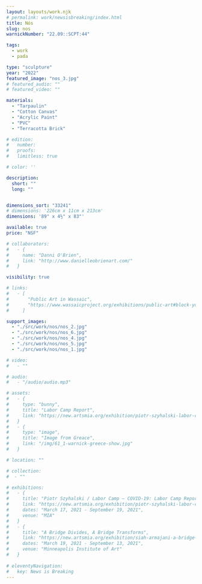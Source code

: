 ```yaml
---
layout: layouts/work.njk
# permalink: work/newsisbreaking/index.html
title: Nós
slug: nos
warnickNumber: "22.09::SCPT:44"

tags:
  - work
  - pada

type: "sculpture"
year: "2022"
featured_image: "nos_3.jpg"
# featured_audio: ""
# featured_video: ""

materials: 
  - "Tarpaulin"
  - "Cotton Canvas"
  - "Acrylic Paint"
  - "PVC"
  - "Terracotta Brick"

# edition: 
#   number: 
#   proofs: 
#   limitless: true

# color: ''

description:
  short: ""
  long: ""


dimensions_sort: "33241"
# dimensions: '226cm x 11cm x 213cm'
dimensions: '89" x 4½" x 83"'

available: true
price: "NSF"

# collaborators:
#   - {
#     name: "Danni O'Brien",
#     link: "http://www.danielleobrienart.com/"
#   }

visibility: true

# links:
#   - [
#       "Public Art in Wassaic",
#       "https://www.wassaicproject.org/exhibitions/public-art#block-yui_3_17_2_1_1635259463800_75918",
#     ]

support_images: 
  - "./src/work/nos/nos_2.jpg"
  - "./src/work/nos/nos_6.jpg"
  - "./src/work/nos/nos_4.jpg"
  - "./src/work/nos/nos_5.jpg"
  - "./src/work/nos/nos_1.jpg"

# video:
#   - ""

# audio:
#   - "/audio/audio.mp3"

# assets: 
#   - {
#     type: "bunny",
#     title: "Labor Camp Report",
#     link: "https://new.artsmia.org/exhibition/piotr-szyhalski-labor-camp-covid-19-labor-camp-report"
#   }
#   - {
#     type: "image",
#     title: "Image from Greace",
#     link: "/img/61_1-warnick-greece-show.jpg"
#   }

# location: ""

# collection:
#  - ""

# exhibitions:
#   - {
#     title: "Piotr Szyhalski / Labor Camp – COVID-19: Labor Camp Report",
#     link: "https://new.artsmia.org/exhibition/piotr-szyhalski-labor-camp-covid-19-labor-camp-report",
#     dates: "March 17, 2021 - September 19, 2021",
#     venue: "MIA"
#   }
#   - {
#     title: "A Bridge Divides, A Bridge Transforms",
#     link: "https://new.artsmia.org/exhibition/siah-armajani-a-bridge-divides-a-bridge-transforms",
#     dates: "March 19, 2021 - September 13, 2021",
#     venue: "Minneapolis Institute of Art"
#   }
  
# eleventyNavigation:
#   key: News is Breaking
---
```

